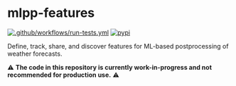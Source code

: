 # mlpp-features

[![.github/workflows/run-tests.yml](https://github.com/MeteoSwiss/mlpp-features/actions/workflows/run-tests.yml/badge.svg)](https://github.com/MeteoSwiss/mlpp-features/actions/workflows/run-tests.yml)
[![pypi](https://img.shields.io/pypi/v/mlpp-features.svg?colorB=<brightgreen>)](https://pypi.python.org/pypi/mlpp-features/)

Define, track, share, and discover features for ML-based postprocessing of weather forecasts. 

:warning: **The code in this repository is currently work-in-progress and not recommended for production use.** :warning: